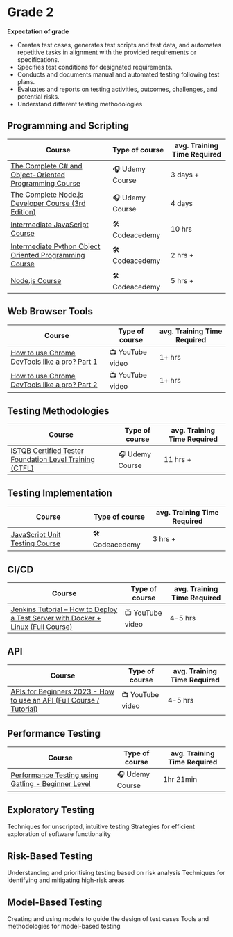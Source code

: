 # Grade 2

**Expectation of grade**

- Creates test cases, generates test scripts and test data, and automates repetitive tasks in alignment with the provided requirements or specifications.
- Specifies test conditions for designated requirements.
- Conducts and documents manual and automated testing following test plans.
- Evaluates and reports on testing activities, outcomes, challenges, and potential risks.
- Understand different testing methodologies 

## Programming and Scripting

| Course | Type of course | avg. Training Time Required |
| ------ | -------------- | --------------------------- | 
|[The Complete C# and Object-Oriented Programming Course](https://www.udemy.com/course/the-complete-c-sharp-developer-course/)| 🎧 Udemy Course | 3 days + | 
|[The Complete Node.js Developer Course (3rd Edition)](https://www.udemy.com/course/the-complete-nodejs-developer-course-2/)| 🎧 Udemy Course | 4 days |
|[Intermediate JavaScript Course](https://www.codecademy.com/learn/learn-intermediate-javascript)| 🛠️ Codeacedemy  | 10 hrs |
|[Intermediate Python Object Oriented Programming Course](https://www.codecademy.com/learn/learn-intermediate-python-3-object-oriented-programming)| 🛠️ Codeacedemy | 2 hrs + |
|[Node.js Course](https://www.codecademy.com/learn/learn-node-js)| 🛠️ Codeacedemy | 5 hrs + |

## Web Browser Tools
| Course | Type of course | avg. Training Time Required |
| ------ | ------ | ---- |
|[How to use Chrome DevTools like a pro? Part 1](https://youtu.be/fgbqkVOH7Q4?si=TxOQKIRfWFZe1d-U)|  📺 YouTube video| 1+ hrs |
|[How to use Chrome DevTools like a pro? Part 2](https://youtu.be/_51ds4cXloI?si=qWgrHxFDjVEs1Fi1)|  📺 YouTube video| 1+ hrs |

## Testing Methodologies  
| Course | Type of course | avg. Training Time Required |
| ------ | -------------- | --------------------------- | 
[ISTQB Certified Tester Foundation Level Training (CTFL)](https://www.udemy.com/course/istqb-certified-tester-foundation-level-training-ctfl/)| 🎧 Udemy Course | 11 hrs +|

## Testing Implementation
| Course | Type of course | avg. Training Time Required |
| ------ | -------------- | --------------------------- | 
|[JavaScript Unit Testing Course](https://www.codecademy.com/learn/learn-javascript-unit-testing)| 🛠️ Codeacedemy| 3 hrs + |

## CI/CD
| Course | Type of course | avg. Training Time Required |
| ------ | ------ | ---- |
|[Jenkins Tutorial – How to Deploy a Test Server with Docker + Linux (Full Course)](https://youtu.be/f4idgaq2VqA?si=wiN44UxBTv7KclRp)| 📺 YouTube video| 4-5 hrs |

## API
| Course | Type of course | avg. Training Time Required |
| ------ | ------ | ---- |
|[APIs for Beginners 2023 - How to use an API (Full Course / Tutorial)](https://youtu.be/WXsD0ZgxjRw?si=N5lTURRhsBF4fqQ5)| 📺 YouTube video| 4-5 hrs |

## Performance Testing
| Course | Type of course | avg. Training Time Required |
| ------ | ------ | ---- |
|[Performance Testing using Gatling - Beginner Level](https://www.udemy.com/course/performance-testing-using-gatling/)|🎧 Udemy Course | 1hr 21min |

## Exploratory Testing

Techniques for unscripted, intuitive testing
Strategies for efficient exploration of software functionality

## Risk-Based Testing

Understanding and prioritising testing based on risk analysis
Techniques for identifying and mitigating high-risk areas

## Model-Based Testing

Creating and using models to guide the design of test cases
Tools and methodologies for model-based testing